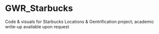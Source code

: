 # GWR_Starbucks
 
Code & visuals for Starbucks Locations & Gentrification project; academic write-up available upon request 
